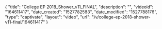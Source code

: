{
    "title": "College EP 2018_Shower_v11_FINAL",
    "description": "",
    "videoid": "164611417",
    "date_created": "1527782583",
    "date_modified": "1527788176",
    "type": "captivate",
    "layout": "video",
    "url": "\/v\/college-ep-2018-shower-v11-final\/164611417"
}